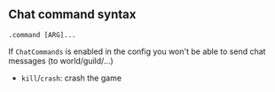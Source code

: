 ## Chat command syntax

```
.command [ARG]...
```

If `ChatCommands` is enabled in the config you won't be able to send chat messages (to world/guild/...)

* `kill`/`crash`: crash the game
